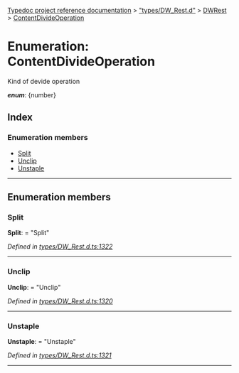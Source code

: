 [Typedoc project reference documentation](../README.md) > ["types/DW_Rest.d"](../modules/_types_dw_rest_d_.md) > [DWRest](../modules/_types_dw_rest_d_.dwrest.md) > [ContentDivideOperation](../enums/_types_dw_rest_d_.dwrest.contentdivideoperation.md)

# Enumeration: ContentDivideOperation

Kind of devide operation

*__enum__*: {number}

## Index

### Enumeration members

* [Split](_types_dw_rest_d_.dwrest.contentdivideoperation.md#split)
* [Unclip](_types_dw_rest_d_.dwrest.contentdivideoperation.md#unclip)
* [Unstaple](_types_dw_rest_d_.dwrest.contentdivideoperation.md#unstaple)

---

## Enumeration members

<a id="split"></a>

###  Split

**Split**:  = "Split"

*Defined in [types/DW_Rest.d.ts:1322](https://github.com/DocuWare/REST-Sample-TS/blob/master/src/types/DW_Rest.d.ts#L1322)*

___
<a id="unclip"></a>

###  Unclip

**Unclip**:  = "Unclip"

*Defined in [types/DW_Rest.d.ts:1320](https://github.com/DocuWare/REST-Sample-TS/blob/master/src/types/DW_Rest.d.ts#L1320)*

___
<a id="unstaple"></a>

###  Unstaple

**Unstaple**:  = "Unstaple"

*Defined in [types/DW_Rest.d.ts:1321](https://github.com/DocuWare/REST-Sample-TS/blob/master/src/types/DW_Rest.d.ts#L1321)*

___

